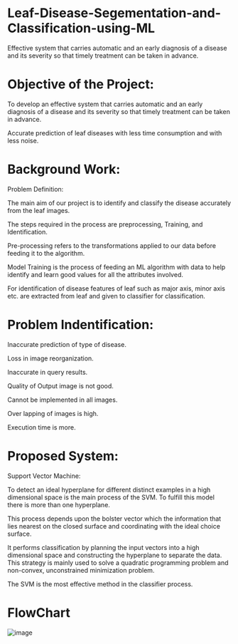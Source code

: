 # Leaf-Disease-Segementation-and-Classification-using-ML
Effective system that  carries automatic and an early diagnosis of a disease and its severity so that timely treatment can  be taken in advance.
# Objective of the Project:
To develop an effective system that carries automatic and an early diagnosis of a disease and its severity so that timely treatment can be taken in advance.

Accurate prediction of leaf diseases with less time consumption and with less noise.

# Background Work:
Problem Definition:

The main aim of our project is to identify and classify the disease accurately from the
leaf images.

The steps required in the process are preprocessing, Training, and Identification.

Pre-processing refers to the transformations applied to our data before feeding it
to the algorithm.

Model Training is the process of feeding an ML algorithm with data to help
identify and learn good values for all the attributes involved.

For identification of disease features of leaf such as major axis, minor axis etc.
are extracted from leaf and given to classifier for classification.

# Problem Indentification:

Inaccurate prediction of type of disease.

Loss in image reorganization.

Inaccurate in query results.

Quality of Output image is not good.

Cannot be implemented in all images.

Over lapping of images is high.

Execution time is more.

# Proposed System:
Support Vector Machine:

To detect an ideal hyperplane for different distinct examples in a high dimensional space is the main process of the SVM. To fulfill this model there is more than one
hyperplane.

This process depends upon the bolster vector which the information that lies nearest on the closed surface and coordinating with the ideal choice surface.

It performs classification by planning the input vectors into a high dimensional space and constructing the hyperplane to separate the data. This strategy is mainly
used to solve a quadratic programming problem and non-convex, unconstrained minimization problem.

The SVM is the most effective method in the classifier process.

# FlowChart
![image](https://user-images.githubusercontent.com/39005873/129434821-9f1f0d91-8afb-414f-b62f-c37ffa4da445.png)

